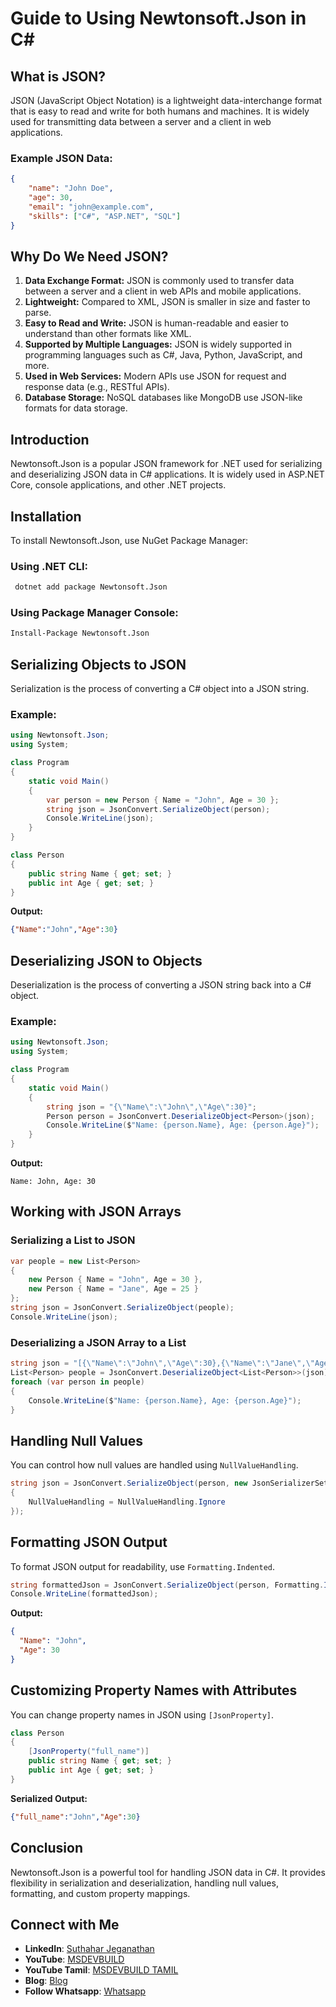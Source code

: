 # Guide to Using Newtonsoft.Json in C#

## What is JSON?
JSON (JavaScript Object Notation) is a lightweight data-interchange format that is easy to read and write for both humans and machines. It is widely used for transmitting data between a server and a client in web applications.

### Example JSON Data:
```json
{
    "name": "John Doe",
    "age": 30,
    "email": "john@example.com",
    "skills": ["C#", "ASP.NET", "SQL"]
}
```

## Why Do We Need JSON?
1. **Data Exchange Format:** JSON is commonly used to transfer data between a server and a client in web APIs and mobile applications.
2. **Lightweight:** Compared to XML, JSON is smaller in size and faster to parse.
3. **Easy to Read and Write:** JSON is human-readable and easier to understand than other formats like XML.
4. **Supported by Multiple Languages:** JSON is widely supported in programming languages such as C#, Java, Python, JavaScript, and more.
5. **Used in Web Services:** Modern APIs use JSON for request and response data (e.g., RESTful APIs).
6. **Database Storage:** NoSQL databases like MongoDB use JSON-like formats for data storage.

## Introduction
Newtonsoft.Json is a popular JSON framework for .NET used for serializing and deserializing JSON data in C# applications. It is widely used in ASP.NET Core, console applications, and other .NET projects.

## Installation
To install Newtonsoft.Json, use NuGet Package Manager:

### Using .NET CLI:
```sh
 dotnet add package Newtonsoft.Json
```

### Using Package Manager Console:
```sh
Install-Package Newtonsoft.Json
```

## Serializing Objects to JSON
Serialization is the process of converting a C# object into a JSON string.

### Example:
```csharp
using Newtonsoft.Json;
using System;

class Program
{
    static void Main()
    {
        var person = new Person { Name = "John", Age = 30 };
        string json = JsonConvert.SerializeObject(person);
        Console.WriteLine(json);
    }
}

class Person
{
    public string Name { get; set; }
    public int Age { get; set; }
}
```
**Output:**
```json
{"Name":"John","Age":30}
```

## Deserializing JSON to Objects
Deserialization is the process of converting a JSON string back into a C# object.

### Example:
```csharp
using Newtonsoft.Json;
using System;

class Program
{
    static void Main()
    {
        string json = "{\"Name\":\"John\",\"Age\":30}";
        Person person = JsonConvert.DeserializeObject<Person>(json);
        Console.WriteLine($"Name: {person.Name}, Age: {person.Age}");
    }
}
```
**Output:**
```
Name: John, Age: 30
```

## Working with JSON Arrays
### Serializing a List to JSON
```csharp
var people = new List<Person>
{
    new Person { Name = "John", Age = 30 },
    new Person { Name = "Jane", Age = 25 }
};
string json = JsonConvert.SerializeObject(people);
Console.WriteLine(json);
```

### Deserializing a JSON Array to a List
```csharp
string json = "[{\"Name\":\"John\",\"Age\":30},{\"Name\":\"Jane\",\"Age\":25}]";
List<Person> people = JsonConvert.DeserializeObject<List<Person>>(json);
foreach (var person in people)
{
    Console.WriteLine($"Name: {person.Name}, Age: {person.Age}");
}
```

## Handling Null Values
You can control how null values are handled using `NullValueHandling`.

```csharp
string json = JsonConvert.SerializeObject(person, new JsonSerializerSettings
{
    NullValueHandling = NullValueHandling.Ignore
});
```

## Formatting JSON Output
To format JSON output for readability, use `Formatting.Indented`.

```csharp
string formattedJson = JsonConvert.SerializeObject(person, Formatting.Indented);
Console.WriteLine(formattedJson);
```
**Output:**
```json
{
  "Name": "John",
  "Age": 30
}
```

## Customizing Property Names with Attributes
You can change property names in JSON using `[JsonProperty]`.

```csharp
class Person
{
    [JsonProperty("full_name")]
    public string Name { get; set; }
    public int Age { get; set; }
}
```

**Serialized Output:**
```json
{"full_name":"John","Age":30}
```

## Conclusion
Newtonsoft.Json is a powerful tool for handling JSON data in C#. It provides flexibility in serialization and deserialization, handling null values, formatting, and custom property mappings.

 ## Connect with Me
- **LinkedIn**: [Suthahar Jeganathan](https://www.linkedin.com/in/jssuthahar/)
- **YouTube**: [MSDEVBUILD](https://www.youtube.com/@MSDEVBUILD)
- **YouTube Tamil**: [MSDEVBUILD TAMIL](https://www.youtube.com/@MSDEVBUILDTamil)
- **Blog**: [Blog](https://www.msdevbuild.com/)
- **Follow Whatsapp**: [Whatsapp](https://www.whatsapp.com/channel/0029Va5j2rHEFeXcTlUhQB0J)
